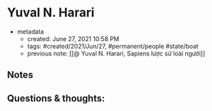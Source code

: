 ---
---

# Yuval N. Harari

- metadata
	- created: June 27, 2021 10:58 PM
	- tags: #created/2021/Jun/27, #permanent/people #state/boat 
	- previous note: [[@ Yuval N. Harari, Sapiens lược sử loài người]]

## Notes

## Questions & thoughts:

